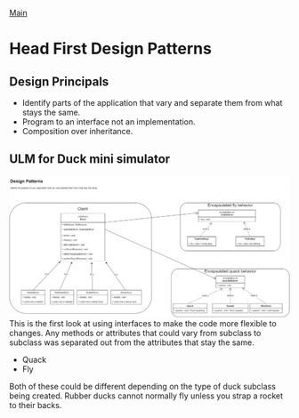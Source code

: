 [Main](../../README.md)
# Head First Design Patterns

## Design Principals
* Identify parts of the application that vary and separate them from what stays the same.
* Program to an interface not an implementation.
* Composition over inheritance.

## ULM for Duck mini simulator
![Alt text](ChapterOneDucks.png)
This is the first look at using interfaces to make the code more flexible to changes.
Any methods or attributes that could vary from subclass to subclass was separated out from the attributes that stay the same.

* Quack
* Fly

Both of these could be different depending on the type of duck subclass being created.  Rubber ducks cannot normally fly unless you strap a rocket to their backs.
